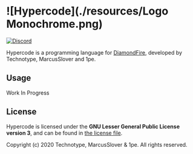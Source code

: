 # ![Hypercode](./resources/Logo Monochrome.png)
[![Discord](https://img.shields.io/discord/793633545037152297.svg?label=discord&logo=discord)](https://discord.gg/q8eHw7MVUf) 

Hypercode is a programming language for [DiamondFire](https://www.mcdiamondfire.com/), developed by Technotype, MarcusSlover and 1pe.

## Usage

Work In Progress

## License

Hypercode is licensed under the **GNU Lesser General Public License version 3**, and can be found in [the license file](./LICENSE.txt).

Copyright (c) 2020 Technotype, MarcusSlover & 1pe. All rights reserved.